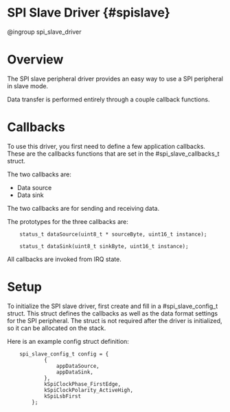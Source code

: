 SPI Slave Driver {#spislave}
================
@ingroup spi_slave_driver

# Overview

The SPI slave peripheral driver provides an easy way to use a SPI peripheral in slave mode.

Data transfer is performed entirely through a couple callback functions.

# Callbacks

To use this driver, you first need to define a few application callbacks. These are the callbacks
functions that are set in the #spi_slave_callbacks_t struct.

The two callbacks are:
* Data source
* Data sink

The two callbacks are for sending and receiving data. 

The prototypes for the three callbacks are:
~~~~~{.c}
    status_t dataSource(uint8_t * sourceByte, uint16_t instance);
    
    status_t dataSink(uint8_t sinkByte, uint16_t instance);
~~~~~

All callbacks are invoked from IRQ state.

# Setup

To initialize the SPI slave driver, first create and fill in a #spi_slave_config_t struct. This
struct defines the callbacks as well as the data format settings for the SPI peripheral.
The struct is not required after the driver is initialized, so it can be allocated on the stack.

Here is an example config struct definition:
~~~~~{.c}
    spi_slave_config_t config = {
            {
                appDataSource,
                appDataSink,
            },
            kSpiClockPhase_FirstEdge,
            kSpiClockPolarity_ActiveHigh,
            kSpiLsbFirst
        };
~~~~~



